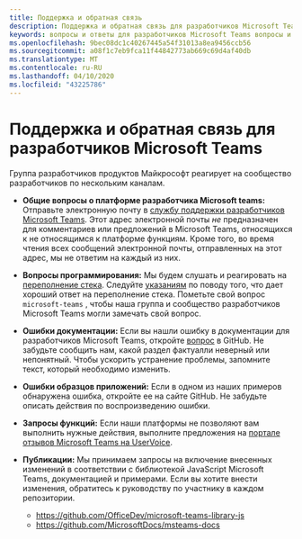 ```yaml
---
title: Поддержка и обратная связь
description: Поддержка и обратная связь для разработчиков Microsoft Teams
keywords: вопросы и ответы для разработчиков Microsoft Teams вопросы и ответы об ошибках запросов в службу поддержки
ms.openlocfilehash: 9bec08dc1c40267445a54f31013a8ea9456ccb56
ms.sourcegitcommit: a08f1c7eb9fca11f44842773ab669c69d4af40db
ms.translationtype: MT
ms.contentlocale: ru-RU
ms.lasthandoff: 04/10/2020
ms.locfileid: "43225786"
---
```

# <a name="microsoft-teams-developer-support-and-feedback"></a>Поддержка и обратная связь для разработчиков Microsoft Teams  

Группа разработчиков продуктов Майкрософт реагирует на сообщество разработчиков по нескольким каналам.

- **Общие вопросы о платформе разработчика Microsoft teams:** Отправьте электронную почту в [службу поддержки разработчиков Microsoft Teams](mailto:microsoftteamsdev@microsoft.com). Этот адрес электронной почты _не_ предназначен для комментариев или предложений в Microsoft Teams, относящихся к не относящимся к платформе функциям. Кроме того, во время чтения всех сообщений электронной почты, отправленных на этот адрес, мы не ответим на каждый из них.

- **Вопросы программирования:** Мы будем слушать и реагировать на [переполнение стека](http://stackoverflow.com/questions/tagged/microsoft-teams). Следуйте [указаниям](http://stackoverflow.com/tour) по поводу того, что дает хороший ответ на переполнение стека. Пометьте свой вопрос `microsoft-teams` , чтобы наша группа и сообщество разработчиков Microsoft Teams могли замечать свой вопрос.

- **Ошибки документации:** Если вы нашли ошибку в документации для разработчиков Microsoft Teams, откройте [вопрос](https://github.com/MicrosoftDocs/msteams-docs/issues) в GitHub. Не забудьте сообщить нам, какой раздел фактуалли неверный или непонятный. Чтобы ускорить устранение проблемы, запомните текст, который необходимо изменить.

- **Ошибки образцов приложений:** Если в одном из наших примеров обнаружена ошибка, откройте ее на сайте GitHub. Не забудьте описать действия по воспроизведению ошибки.

- **Запросы функций:** Если наши платформы не позволяют вам выполнить нужные действия, выполните предложения на [портале отзывов Microsoft Teams на UserVoice](https://aka.ms/microsoftteamsplatformsuggestions).

- **Публикации:** Мы принимаем запросы на включение внесенных изменений в соответствии с библиотекой JavaScript Microsoft Teams, документацией и примерами. Если вы хотите внести изменения, обратитесь к руководству по участнику в каждом репозитории.

  * https://github.com/OfficeDev/microsoft-teams-library-js
  * https://github.com/MicrosoftDocs/msteams-docs
